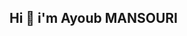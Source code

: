 ## Hi 👋 i'm Ayoub MANSOURI

<!--
**ayoub-mansouri4/ayoub-mansouri4** is a ✨ _special_ ✨ repository because its `README.md` (this file) appears on your GitHub profile.

--!>










